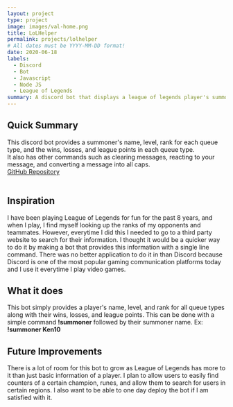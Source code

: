 ```yaml
---
layout: project
type: project
image: images/val-home.png
title: LoLHelper
permalink: projects/lolhelper
# All dates must be YYYY-MM-DD format!
date: 2020-06-18
labels:
  - Discord
  - Bot
  - Javascript
  - Node JS
  - League of Legends
summary: A discord bot that displays a league of legends player's summoner name, level, and their ranks for each queue type along with the wins, losses, and league points in each queue type.
---
```


## Quick Summary
This discord bot provides a summoner's name, level, rank for each queue type, and the wins, losses, and league points in each queue type. <br/>
It also has other commands such as clearing messages, reacting to your message, and converting a message into all caps. <br/>
[GitHub Repository](https://github.com/ken-10/LoLHelper) <br/><br/>

## Inspiration
I have been playing League of Legends for fun for the past 8 years, and when I play, I find myself looking up the ranks of my opponents and teammates. However, everytime I did this I needed to go to a third party website to search for their information. I thought it would be a quicker way to do it by making a bot that provides this information with a single line command. There was no better application to do it in than Discord because Discord is one of the most popular gaming communication platforms today and I use it everytime I play video games.

## What it does
This bot simply provides a player's name, level, and rank for all queue types along with their wins, losses, and league points. This can be done with a simple command **!summoner** followed by their summoner name. Ex: **!summoner Ken10**

## Future Improvements
There is a lot of room for this bot to grow as League of Legends has more to it than just basic information of a player. I plan to allow users to easily find counters of a certain champion, runes, and allow them to search for users in certain regions. I also want to be able to one day deploy the bot if I am satisfied with it.

